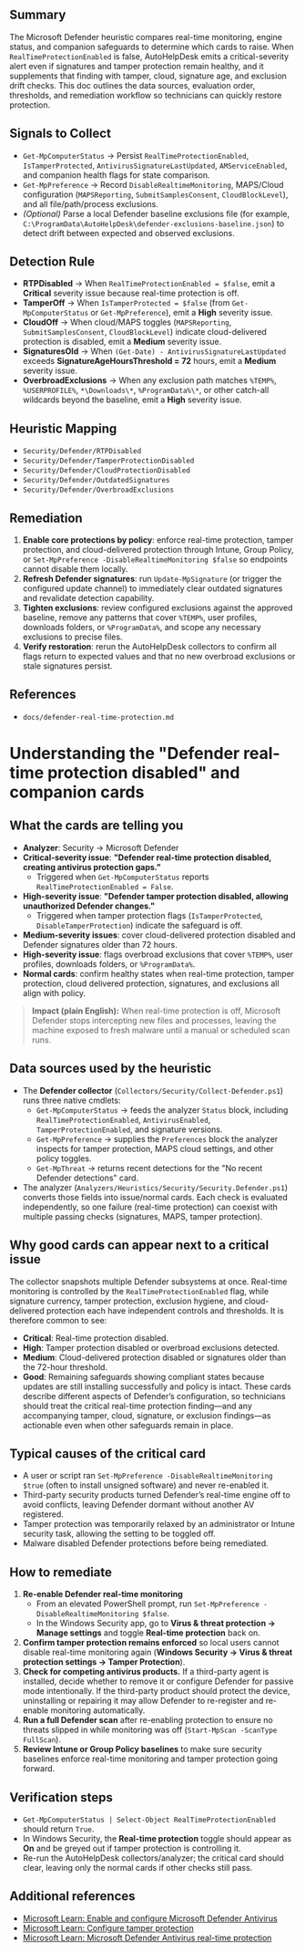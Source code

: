 ## Summary
The Microsoft Defender heuristic compares real-time monitoring, engine status, and companion safeguards to determine which cards to raise. When `RealTimeProtectionEnabled` is false, AutoHelpDesk emits a critical-severity alert even if signatures and tamper protection remain healthy, and it supplements that finding with tamper, cloud, signature age, and exclusion drift checks. This doc outlines the data sources, evaluation order, thresholds, and remediation workflow so technicians can quickly restore protection.

## Signals to Collect
- `Get-MpComputerStatus` → Persist `RealTimeProtectionEnabled`, `IsTamperProtected`, `AntivirusSignatureLastUpdated`, `AMServiceEnabled`, and companion health flags for state comparison.
- `Get-MpPreference` → Record `DisableRealtimeMonitoring`, MAPS/Cloud configuration (`MAPSReporting`, `SubmitSamplesConsent`, `CloudBlockLevel`), and all file/path/process exclusions.
- *(Optional)* Parse a local Defender baseline exclusions file (for example, `C:\ProgramData\AutoHelpDesk\defender-exclusions-baseline.json`) to detect drift between expected and observed exclusions.

## Detection Rule
- **RTPDisabled** → When `RealTimeProtectionEnabled = $false`, emit a **Critical** severity issue because real-time protection is off.
- **TamperOff** → When `IsTamperProtected = $false` (from `Get-MpComputerStatus` or `Get-MpPreference`), emit a **High** severity issue.
- **CloudOff** → When cloud/MAPS toggles (`MAPSReporting`, `SubmitSamplesConsent`, `CloudBlockLevel`) indicate cloud-delivered protection is disabled, emit a **Medium** severity issue.
- **SignaturesOld** → When `(Get-Date) - AntivirusSignatureLastUpdated` exceeds **SignatureAgeHoursThreshold = 72** hours, emit a **Medium** severity issue.
- **OverbroadExclusions** → When any exclusion path matches `%TEMP%`, `%USERPROFILE%`, `*\Downloads\*`, `%ProgramData%\*`, or other catch-all wildcards beyond the baseline, emit a **High** severity issue.

## Heuristic Mapping
- `Security/Defender/RTPDisabled`
- `Security/Defender/TamperProtectionDisabled`
- `Security/Defender/CloudProtectionDisabled`
- `Security/Defender/OutdatedSignatures`
- `Security/Defender/OverbroadExclusions`

## Remediation
1. **Enable core protections by policy**: enforce real-time protection, tamper protection, and cloud-delivered protection through Intune, Group Policy, or `Set-MpPreference -DisableRealtimeMonitoring $false` so endpoints cannot disable them locally.
2. **Refresh Defender signatures**: run `Update-MpSignature` (or trigger the configured update channel) to immediately clear outdated signatures and revalidate detection capability.
3. **Tighten exclusions**: review configured exclusions against the approved baseline, remove any patterns that cover `%TEMP%`, user profiles, downloads folders, or `%ProgramData%`, and scope any necessary exclusions to precise files.
4. **Verify restoration**: rerun the AutoHelpDesk collectors to confirm all flags return to expected values and that no new overbroad exclusions or stale signatures persist.

## References
- `docs/defender-real-time-protection.md`

# Understanding the "Defender real-time protection disabled" and companion cards

## What the cards are telling you
- **Analyzer**: Security → Microsoft Defender
- **Critical-severity issue**: **"Defender real-time protection disabled, creating antivirus protection gaps."**
  - Triggered when `Get-MpComputerStatus` reports `RealTimeProtectionEnabled = False`.
- **High-severity issue**: **"Defender tamper protection disabled, allowing unauthorized Defender changes."**
  - Triggered when tamper protection flags (`IsTamperProtected`, `DisableTamperProtection`) indicate the safeguard is off.
- **Medium-severity issues**: cover cloud-delivered protection disabled and Defender signatures older than 72 hours.
- **High-severity issue**: flags overbroad exclusions that cover `%TEMP%`, user profiles, downloads folders, or `%ProgramData%`.
- **Normal cards**: confirm healthy states when real-time protection, tamper protection, cloud delivered protection, signatures, and exclusions all align with policy.

> **Impact (plain English):** When real-time protection is off, Microsoft Defender stops intercepting new files and processes, leaving the machine exposed to fresh malware until a manual or scheduled scan runs.

## Data sources used by the heuristic
- The **Defender collector** (`Collectors/Security/Collect-Defender.ps1`) runs three native cmdlets:
  - `Get-MpComputerStatus` → feeds the analyzer `Status` block, including `RealTimeProtectionEnabled`, `AntivirusEnabled`, `TamperProtectionEnabled`, and signature versions.
  - `Get-MpPreference` → supplies the `Preferences` block the analyzer inspects for tamper protection, MAPS cloud settings, and other policy toggles.
  - `Get-MpThreat` → returns recent detections for the "No recent Defender detections" card.
- The analyzer (`Analyzers/Heuristics/Security/Security.Defender.ps1`) converts those fields into issue/normal cards. Each check is evaluated independently, so one failure (real-time protection) can coexist with multiple passing checks (signatures, MAPS, tamper protection).

## Why good cards can appear next to a critical issue
The collector snapshots multiple Defender subsystems at once. Real-time monitoring is controlled by the `RealTimeProtectionEnabled` flag, while signature currency, tamper protection, exclusion hygiene, and cloud-delivered protection each have independent controls and thresholds. It is therefore common to see:
- **Critical**: Real-time protection disabled.
- **High**: Tamper protection disabled or overbroad exclusions detected.
- **Medium**: Cloud-delivered protection disabled or signatures older than the 72-hour threshold.
- **Good**: Remaining safeguards showing compliant states because updates are still installing successfully and policy is intact.
These cards describe different aspects of Defender’s configuration, so technicians should treat the critical real-time protection finding—and any accompanying tamper, cloud, signature, or exclusion findings—as actionable even when other safeguards remain in place.

## Typical causes of the critical card
- A user or script ran `Set-MpPreference -DisableRealtimeMonitoring $true` (often to install unsigned software) and never re-enabled it.
- Third-party security products turned Defender’s real-time engine off to avoid conflicts, leaving Defender dormant without another AV registered.
- Tamper protection was temporarily relaxed by an administrator or Intune security task, allowing the setting to be toggled off.
- Malware disabled Defender protections before being remediated.

## How to remediate
1. **Re-enable Defender real-time monitoring**
   - From an elevated PowerShell prompt, run `Set-MpPreference -DisableRealtimeMonitoring $false`.
   - In the Windows Security app, go to **Virus & threat protection → Manage settings** and toggle **Real-time protection** back on.
2. **Confirm tamper protection remains enforced** so local users cannot disable real-time monitoring again (**Windows Security → Virus & threat protection settings → Tamper Protection**).
3. **Check for competing antivirus products.** If a third-party agent is installed, decide whether to remove it or configure Defender for passive mode intentionally. If the third-party product should protect the device, uninstalling or repairing it may allow Defender to re-register and re-enable monitoring automatically.
4. **Run a full Defender scan** after re-enabling protection to ensure no threats slipped in while monitoring was off (`Start-MpScan -ScanType FullScan`).
5. **Review Intune or Group Policy baselines** to make sure security baselines enforce real-time monitoring and tamper protection going forward.

## Verification steps
- `Get-MpComputerStatus | Select-Object RealTimeProtectionEnabled` should return `True`.
- In Windows Security, the **Real-time protection** toggle should appear as **On** and be greyed out if tamper protection is controlling it.
- Re-run the AutoHelpDesk collectors/analyzer; the critical card should clear, leaving only the normal cards if other checks still pass.

## Additional references
- [Microsoft Learn: Enable and configure Microsoft Defender Antivirus](https://learn.microsoft.com/microsoft-365/security/defender-endpoint/configure-microsoft-defender-antivirus)
- [Microsoft Learn: Configure tamper protection](https://learn.microsoft.com/microsoft-365/security/defender-endpoint/prevent-changes-to-security-settings-with-tamper-protection)
- [Microsoft Learn: Microsoft Defender Antivirus real-time protection](https://learn.microsoft.com/microsoft-365/security/defender-endpoint/microsoft-defender-antivirus-real-time-protection)
